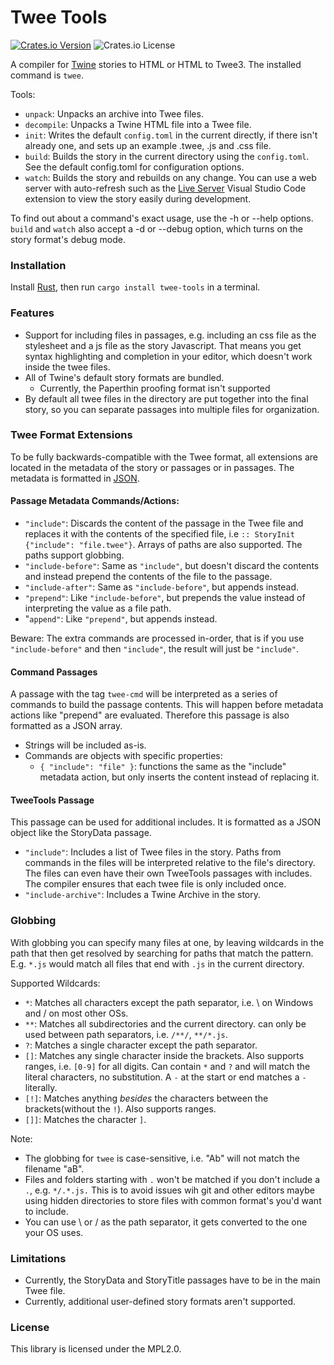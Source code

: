 # Twee Tools

[![Crates.io Version](https://img.shields.io/crates/v/twee-tools)](https://crates.io/crates/twee-tools)
![Crates.io License](https://img.shields.io/crates/l/twee-tools)


A compiler for [Twine](https://twinery.org/) stories to HTML or HTML to Twee3. The installed command is `twee`.

Tools:

- `unpack`: Unpacks an archive into Twee files.
- `decompile`: Unpacks a Twine HTML file into a Twee file.
- `init`: Writes the default `config.toml` in the current directly, if there isn't already one, and sets up an example .twee, .js and .css file.
- `build`: Builds the story in the current directory using the `config.toml`. See the default config.toml for configuration options.
- `watch`: Builds the story and rebuilds on any change. You can use a web server with auto-refresh such as the [Live Server](https://marketplace.visualstudio.com/items?itemName=ritwickdey.LiveServer) Visual Studio Code extension to view the story easily during development.

To find out about a command's exact usage, use the -h or --help options.  
`build` and `watch` also accept a -d or --debug option, which turns on the story format's debug mode.

### Installation

Install [Rust](https://www.rust-lang.org/tools/install), then run `cargo install twee-tools` in a terminal.

### Features

- Support for including files in passages, e.g. including an css file as the stylesheet and a js file as the story Javascript.
That means you get syntax highlighting and completion in your editor, which doesn't work inside the twee files.
- All of Twine's default story formats are bundled.
    - Currently, the Paperthin proofing format isn't supported
- By default all twee files in the directory are put together into the final story, so you can separate passages into multiple files for organization.


### Twee Format Extensions

To be fully backwards-compatible with the Twee format, all extensions are located in the metadata of the story or passages or in passages. The metadata is formatted in [JSON](https://www.w3schools.com/js/js_json_syntax.asp).  

#### Passage Metadata Commands/Actions:
- `"include"`: Discards the content of the passage in the Twee file and replaces it with the contents of the specified file, i.e `:: StoryInit {"include": "file.twee"}`. Arrays of paths are also supported. The paths support globbing.
- `"include-before"`: Same as `"include"`, but doesn't discard the contents and instead prepend the contents of the file to the passage.
- `"include-after"`: Same as `"include-before"`, but appends instead.
- `"prepend"`: Like `"include-before"`, but prepends the value instead of interpreting the value as a file path.
- "`append"`: Like `"prepend"`, but appends instead.

Beware: The extra commands are processed in-order, that is if you use `"include-before"` and then `"include"`, the result will just be `"include"`.

#### Command Passages

A passage with the tag `twee-cmd` will be interpreted as a series of commands to build the passage contents. This will happen before metadata actions like "prepend" are evaluated. Therefore this passage is also formatted as a JSON array.

- Strings will be included as-is.
- Commands are objects with specific properties:
    - `{ "include": "file" }`: functions the same as the "include" metadata action, but only inserts the content instead of replacing it.


#### TweeTools Passage
This passage can be used for additional includes. It is formatted as a JSON object like the StoryData passage.

- `"include"`: Includes a list of Twee files in the story. Paths from commands in the files will be interpreted relative to the file's directory. The files can even have their own TweeTools passages with includes. The compiler ensures that each twee file is only included once.
- `"include-archive"`: Includes a Twine Archive in the story.



### Globbing

With globbing you can specify many files at one, by leaving wildcards in the path that then get resolved by searching for paths that match the pattern.  
E.g. `*.js` would match all files that end with `.js` in the current directory.  
  
Supported Wildcards:
- `*`: Matches all characters except the path separator, i.e. \ on Windows and / on most other OSs.
- `**`: Matches all subdirectories and the current directory. can only be used between path separators, i.e. `/**/`, `**/*.js`.
- `?`: Matches a single character except the path separator.
- `[]`: Matches any single character inside the brackets. Also supports ranges, i.e. `[0-9]` for all digits. Can contain `*` and `?` and will match the literal characters, no substitution. A `-` at the start or end matches a `-` literally.
- `[!]`: Matches anything *besides* the characters between the brackets(without the `!`). Also supports ranges.
- `[]]`: Matches the character `]`.


Note:
- The globbing for `twee` is case-sensitive, i.e. "Ab" will not match the filename "aB".
- Files and folders starting with `.` won't be matched if you don't include a `.`, e.g. `*/.*.js.` This is to avoid issues wih git and other editors maybe using hidden directories to store files with common format's you'd want to include.
- You can use \ or / as the path separator, it gets converted to the one your OS uses.

### Limitations

- Currently, the StoryData and StoryTitle passages have to be in the main Twee file.
- Currently, additional user-defined story formats aren't supported.

### License
This library is licensed under the MPL2.0.
